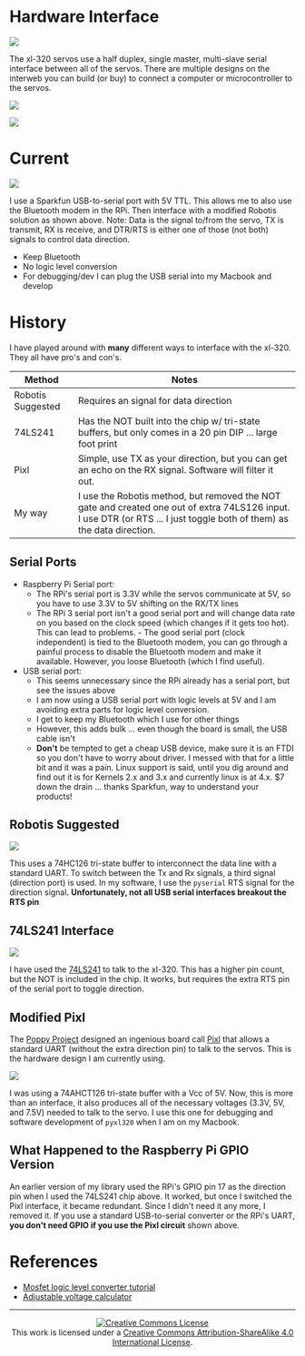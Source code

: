 # Hardware Interface

![](pics/my_test.jpg)

The xl-320 servos use a half duplex, single master, multi-slave
serial interface between all of the servos. There are multiple designs on the interweb
you can build (or buy) to connect a computer or microcontroller to the servos.

![](pics/servo_angles.png)

![](pics/xl320_2.png)


# Current

![](pics/xl320-interface.png)

I use a Sparkfun USB-to-serial port with 5V TTL. This allows me to also use
the Bluetooth modem in the RPi. Then interface with a modified Robotis solution
as shown above. Note: Data is the signal to/from the servo, TX is transmit,
RX is receive, and DTR/RTS is either one of those (not both) signals to control data
direction.

- Keep Bluetooth
- No logic level conversion
- For debugging/dev I can plug the USB serial into my Macbook and develop

# History

I have played around with **many** different ways to interface with the xl-320.
They all have pro's and con's.

| Method | Notes |
|---|---|
| Robotis Suggested | Requires an signal for data direction |
| 74LS241 | Has the NOT built into the chip w/ tri-state buffers, but only comes in a 20 pin DIP ... large foot print |
| Pixl | Simple, use TX as your direction, but you can get an echo on the RX signal. Software will filter  it out. |
| My way | I use the Robotis method, but removed the NOT gate and created one out of extra 74LS126 input. I use DTR (or RTS ... I just toggle both of them) as the data direction. |

## Serial Ports

- Raspberry Pi Serial port:
    - The RPi's serial port is 3.3V while the servos communicate at 5V, so you
	  have to use 3.3V to 5V shifting on the RX/TX lines
	- The RPi 3 serial port isn't a good serial port and will change data rate on
	  you based on the clock speed (which changes if it gets too hot). This can
	  lead to problems.
	      - The good serial port (clock independent) is tied to the Bluetooth
		    modem, you can go through a painful process to disable the Bluetooth
			modem and make it available. However, you loose Bluetooth (which I
			find useful).
- USB serial port:
    - This seems unnecessary since the RPi already has a serial port, but see the
	  issues above
	- I am now using a USB serial port with logic levels at 5V and I am avoiding
	  extra parts for logic level conversion.
	- I get to keep my Bluetooth which I use for other things
	- However,  this adds bulk ... even though the board is small, the USB cable
	  isn't
	- **Don't** be tempted to get a cheap USB device, make sure it is an FTDI so
	  you don't have to worry about driver. I messed with that for a little bit
	  and it was a pain. Linux support is said, until you dig around and find
	  out it is for Kernels 2.x and 3.x and currently linux is at 4.x. $7 down
	  the drain ... thanks Sparkfun, way to understand your products!

## Robotis Suggested

![](pics/circuit-old.png)

This uses a 74HC126 tri-state buffer to interconnect the data line with a standard UART.
To switch between the Tx and Rx signals, a third signal (direction port) is used. In my
software, I use the `pyserial` RTS signal for the direction signal. **Unfortunately,
not all USB serial interfaces breakout the RTS pin**

## 74LS241 Interface

![](pics/circuit.png)

I have used the [74LS241](http://savageelectronics.blogspot.com/2011/01/arduino-y-dynamixel-ax-12.html)
to talk to the xl-320. This has a higher pin count, but the NOT is included in the chip. It works, but
requires the extra RTS pin of the serial port to toggle direction.

## Modified Pixl

The [Poppy Project](https://www.poppy-project.org) designed an ingenious board call [Pixl](https://github.com/poppy-project/pixl)
that allows a standard UART (without the extra direction pin) to talk to the servos.
This is the hardware design I am currently using.

![](pics/power-board.png)

I was using a 74AHCT126 tri-state buffer with a Vcc of 5V. Now, this is more than an interface, it also produces all of the necessary voltages
(3.3V, 5V, and 7.5V) needed to talk to the servo. I use this one for debugging and
software development of `pyxl320` when I am on my Macbook.

## What Happened to the Raspberry Pi GPIO Version

An earlier version of my library used the RPi's GPIO pin 17 as the direction pin when
I used the 74LS241 chip above. It worked, but once I switched the Pixl interface, it
became redundant. Since I didn't need it any more, I removed it. If you use a standard
USB-to-serial converter or the RPi's UART, **you don't need GPIO if you use the Pixl
circuit** shown above.

# References

- [Mosfet logic level converter tutorial](https://learn.sparkfun.com/tutorials/bi-directional-logic-level-converter-hookup-guide)
- [Adjustable voltage calculator](http://www.reuk.co.uk/wordpress/electric-circuit/lm317-voltage-calculator/)

---

<p align="center">
	<a rel="license" href="http://creativecommons.org/licenses/by-sa/4.0/">
		<img alt="Creative Commons License"  src="https://i.creativecommons.org/l/by-sa/4.0/88x31.png" />
	</a>
	<br />This work is licensed under a <a rel="license" href="http://creativecommons.org/licenses/by-sa/4.0/">Creative Commons Attribution-ShareAlike 4.0 International License</a>.
</p>
